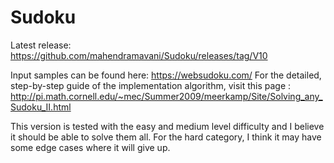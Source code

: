 # Sudoku

Latest release: https://github.com/mahendramavani/Sudoku/releases/tag/V10

Input samples can be found here: https://websudoku.com/
For the detailed, step-by-step guide of the implementation algorithm, visit this page : http://pi.math.cornell.edu/~mec/Summer2009/meerkamp/Site/Solving_any_Sudoku_II.html

This version is tested with the easy and medium level difficulty and I believe it should be able to solve them all. For the hard category, I think it may have some edge cases where it will give up.
